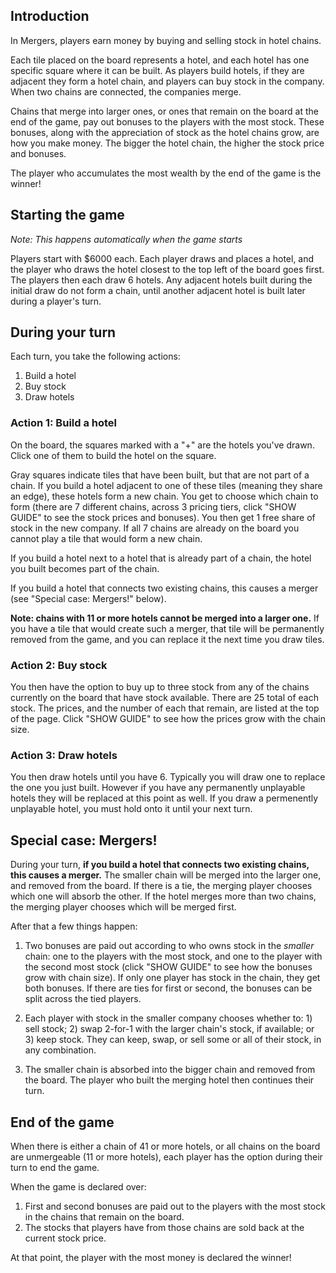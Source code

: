 ## Introduction

In Mergers, players earn money by buying and selling stock in hotel chains.

Each tile placed on the board represents a hotel, and each hotel has one specific square where it can be built. As players build hotels, if they are adjacent they form a hotel chain, and players can buy stock in the company. When two chains are connected, the companies merge.

Chains that merge into larger ones, or ones that remain on the board at the end of the game, pay out bonuses to the players with the most stock. These bonuses, along with the appreciation of stock as the hotel chains grow, are how you make money. The bigger the hotel chain, the higher the stock price and bonuses.

The player who accumulates the most wealth by the end of the game is the winner!

## Starting the game

_Note: This happens automatically when the game starts_

Players start with \$6000 each. Each player draws and places a hotel, and the player who draws the hotel closest to the top left of the board goes first. The players then each draw 6 hotels. Any adjacent hotels built during the initial draw do not form a chain, until another adjacent hotel is built later during a player's turn.

## During your turn

Each turn, you take the following actions:

1. Build a hotel
2. Buy stock
3. Draw hotels

### Action 1: Build a hotel

On the board, the squares marked with a "+" are the hotels you've drawn. Click one of them to build the hotel on the square.

Gray squares indicate tiles that have been built, but that are not part of a chain. If you build a hotel adjacent to one of these tiles (meaning they share an edge), these hotels form a new chain. You get to choose which chain to form (there are 7 different chains, across 3 pricing tiers, click "SHOW GUIDE" to see the stock prices and bonuses). You then get 1 free share of stock in the new company. If all 7 chains are already on the board you cannot play a tile that would form a new chain.

If you build a hotel next to a hotel that is already part of a chain, the hotel you built becomes part of the chain.

If you build a hotel that connects two existing chains, this causes a merger (see "Special case: Mergers!" below).

**Note: chains with 11 or more hotels cannot be merged into a larger one.** If you have a tile that would create such a merger, that tile will be permanently removed from the game, and you can replace it the next time you draw tiles.

### Action 2: Buy stock

You then have the option to buy up to three stock from any of the chains currently on the board that have stock available. There are 25 total of each stock. The prices, and the number of each that remain, are listed at the top of the page. Click "SHOW GUIDE" to see how the prices grow with the chain size.

### Action 3: Draw hotels

You then draw hotels until you have 6. Typically you will draw one to replace the one you just built. However if you have any permanently unplayable hotels they will be replaced at this point as well. If you draw a permenently unplayable hotel, you must hold onto it until your next turn.

## Special case: Mergers!

During your turn, **if you build a hotel that connects two existing chains, this causes a merger.** The smaller chain will be merged into the larger one, and removed from the board. If there is a tie, the merging player chooses which one will absorb the other. If the hotel merges more than two chains, the merging player chooses which will be merged first.

After that a few things happen:

1. Two bonuses are paid out according to who owns stock in the _smaller_ chain: one to the players with the most stock, and one to the player with the second most stock (click "SHOW GUIDE" to see how the bonuses grow with chain size). If only one player has stock in the chain, they get both bonuses. If there are ties for first or second, the bonuses can be split across the tied players.

2. Each player with stock in the smaller company chooses whether to: 1) sell stock; 2) swap 2-for-1 with the larger chain's stock, if available; or 3) keep stock. They can keep, swap, or sell some or all of their stock, in any combination.

3. The smaller chain is absorbed into the bigger chain and removed from the board. The player who built the merging hotel then continues their turn.

## End of the game

When there is either a chain of 41 or more hotels, or all chains on the board are unmergeable (11 or more hotels), each player has the option during their turn to end the game.

When the game is declared over:

1. First and second bonuses are paid out to the players with the most stock in the chains that remain on the board.
2. The stocks that players have from those chains are sold back at the current stock price.

At that point, the player with the most money is declared the winner!
